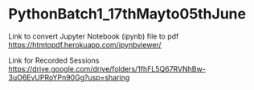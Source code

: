 # PythonBatch1_17thMayto05thJune

Link to convert Jupyter Notebook (ipynb) file to pdf 
https://htmtopdf.herokuapp.com/ipynbviewer/


Link for Recorded Sessions
https://drive.google.com/drive/folders/1fhFL5Q67RVNhBw-3uO6EvUPRoYPn90Gg?usp=sharing



